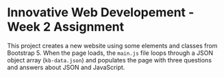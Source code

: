 # Innovative Web Developement - Week 2 Assignment

This project creates a new website using some elements and classes from Bootstrap 5. When the page loads, the `main.js` file loops through a JSON object array (`kb-data.json`) and populates the page with three questions and answers about JSON and JavaScript.
